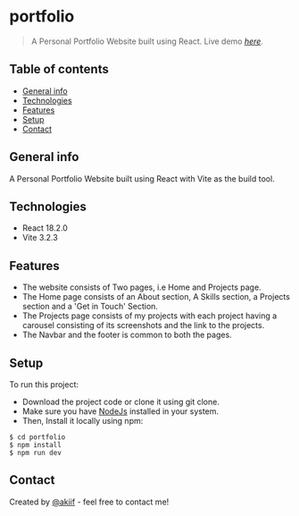 # portfolio

> A Personal Portfolio Website built using React.
> Live demo [_here_](https://www.akiif.dev).

## Table of contents

-   [General info](#general-info)
-   [Technologies](#technologies)
-   [Features](#features)
-   [Setup](#setup)
-   [Contact](#contact)

## General info

A Personal Portfolio Website built using React with Vite as the build tool.

## Technologies

-   React 18.2.0
-   Vite 3.2.3

## Features

-   The website consists of Two pages, i.e Home and Projects page.
-   The Home page consists of an About section, A Skills section, a Projects section and a 'Get in Touch' Section.
-   The Projects page consists of my projects with each project having a carousel consisting of its screenshots and the link to the projects.
-   The Navbar and the footer is common to both the pages.

## Setup

To run this project:

-   Download the project code or clone it using git clone.
-   Make sure you have [NodeJs](https://nodejs.org/en/) installed in your system.
-   Then, Install it locally using npm:

```
$ cd portfolio
$ npm install
$ npm run dev
```

## Contact

Created by [@akiif](https://akiif.dev/) - feel free to contact me!
